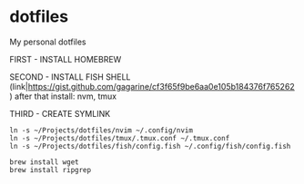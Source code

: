 # dotfiles
My personal dotfiles

FIRST - INSTALL HOMEBREW

SECOND - INSTALL FISH SHELL (link|https://gist.github.com/gagarine/cf3f65f9be6aa0e105b184376f765262)
after that install: nvm, tmux

THIRD - CREATE SYMLINK

```
ln -s ~/Projects/dotfiles/nvim ~/.config/nvim
ln -s ~/Projects/dotfiles/tmux/.tmux.conf ~/.tmux.conf
ln -s ~/Projects/dotfiles/fish/config.fish ~/.config/fish/config.fish

brew install wget
brew install ripgrep
```
